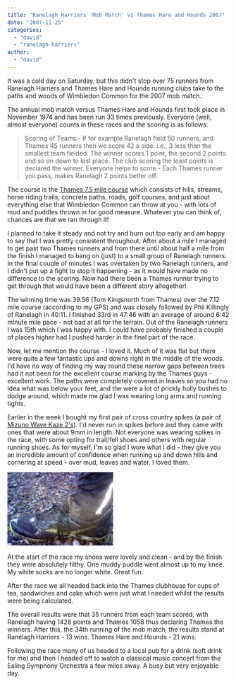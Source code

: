 ```yaml
---
title: "Ranelagh Harriers 'Mob Match' vs Thames Hare and Hounds 2007"
date: "2007-11-25"
categories: 
  - "david"
  - "ranelagh-harriers"
author:
  - "david"
---
```


It was a cold day on Saturday, but this didn't stop over 75 runners from Ranelagh Harriers and Thames Hare and Hounds running clubs take to the paths and woods of Wimbledon Common for the 2007 mob match.

The annual mob match versus Thames Hare and Hounds first took place in November 1974 and has been run 33 times previously. Everyone (well, almost everyone) counts in these races and the scoring is as follows:

> Scoring of Teams:- If for example Ranelagh field 50 runners, and Thames 45 runners then we score 42 a side. i.e., 3 less than the smallest team fielded. The winner scores 1 point, the second 2 points and so on down to last place. The club scoring the least points is declared the winner. Everyone helps to score - Each Thames runner you pass, makes Ranelagh 2 points better off.

The course is the [Thames 7.5 mile course](http://www.thameshareandhounds.org.uk/v3/courses.php) which consists of hills, streams, horse riding trails, concrete paths, roads, golf courses, and just about everything else that Wimbledon Common can throw at you - with lots of mud and puddles thrown in for good measure. Whatever you can think of, chances are that we ran through it!

I planned to take it steady and not try and burn out too early and am happy to say that I was pretty consistent throughout. After about a mile I managed to get past two Thames runners and from there until about half a mile from the finish I managed to hang on (just) to a small group of Ranelagh runners. In the final couple of minutes I was overtaken by two Ranelagh runners, and I didn't put up a fight to stop it happening - as it would have made no difference to the scoring. Now had there been a Thames runner trying to get through that would have been a different story altogether!

The winning time was 39.56 (Tom Kingsnorth from Thames) over the 7.12 mile course (according to my GPS) and was closely followed by Phil Killingly of Ranelagh in 40:11. I finished 33rd in 47:46 with an average of around 6:42 minute mile pace - not bad at all for the terrain. Out of the Ranelagh runners I was 15th which I was happy with. I could have probably finished a couple of places higher had I pushed harder in the final part of the race.

Now, let me mention the course - I loved it. Much of it was flat but there were quite a few fantastic ups and downs right in the middle of the woods. I'd have no way of finding my way round these narrow gaps between trees had it not been for the excellent course marking by the Thames guys - excellent work. The paths were completely covered in leaves so you had no idea what was below your feet, and the were a lot of prickly holly bushes to dodge around, which made me glad I was wearing long arms and running tights.

Earlier in the week I bought my first pair of cross country spikes (a pair of [Mizuno Wave Kaze 2's](http://www.mizunousa.com/equipment.nsf/AllProduct/6C71992D701060CA852571840069D4B7?opendocument&div=running&cat=trackandfield)). I'd never run in spikes before and they came with ones that were about 9mm in length. Not everyone was wearing spikes in the race, with some opting for trail/fell shoes and others with regular running shoes. As for myself, I'm so glad I wore what I did - they give you an incredible amount of confidence when running up and down hills and cornering at speed - over mud, leaves and water. I loved them.

![20071124-muddy_shoes.jpg](/images/2007/20071124-muddy_shoes.jpg)

At the start of the race my shoes were lovely and clean - and by the finish they were absolutely filthy. One muddy puddle went almost up to my knee. My white socks are no longer white. Great fun.

After the race we all headed back into the Thames clubhouse for cups of tea, sandwiches and cake which were just what I needed whilst the results were being calculated.

The overall results were that 35 runners from each team scored, with Ranelagh having 1428 points and Thames 1058 thus declaring Thames the winners. After this, the 34th running of the mob match, the results stand at Ranelagh Harriers - 13 wins. Thames Hare and Hounds - 21 wins.

Following the race many of us headed to a local pub for a drink (soft drink for me) and then I headed off to watch a classical music concert from the Ealing Symphony Orchestra a few miles away. A busy but very enjoyable day.
